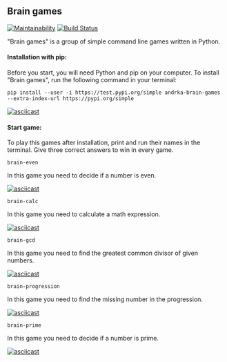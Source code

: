 ## Brain games

[![Maintainability](https://api.codeclimate.com/v1/badges/1515125521eb60b231c8/maintainability)](https://codeclimate.com/github/Andrka/python-project-lvl1/maintainability) [![Build Status](https://travis-ci.org/Andrka/python-project-lvl1.svg?branch=master)](https://travis-ci.org/Andrka/python-project-lvl1)

"Brain games" is a group of simple command line games written in Python.

#### Installation with pip:

Before you start, you will need Python and pip on your computer. To install "Brain games", run the following command in your terminal:

`pip install --user -i https://test.pypi.org/simple andrka-brain-games --extra-index-url https://pypi.org/simple`

[![asciicast](https://asciinema.org/a/qvRLguVjBfRPxeGPrsPsyRqJK.svg)](https://asciinema.org/a/qvRLguVjBfRPxeGPrsPsyRqJK)

#### Start game:

To play this games after installation, print and run their names in the terminal. Give three correct answers to win in every game.

`brain-even`

In this game you need to decide if a number is even.

[![asciicast](https://asciinema.org/a/6Drb3cTmI3cxIkHPtx6mr6PMM.svg)](https://asciinema.org/a/6Drb3cTmI3cxIkHPtx6mr6PMM)

`brain-calc`

In this game you need to calculate a math expression.

[![asciicast](https://asciinema.org/a/6EAY9e1Uja2SJnYXrsdOLODGi.svg)](https://asciinema.org/a/6EAY9e1Uja2SJnYXrsdOLODGi)

`brain-gcd`

In this game you need to find the greatest common divisor of given numbers.

[![asciicast](https://asciinema.org/a/nMVSGjEhD2CWJVMuW9Soc5Epk.svg)](https://asciinema.org/a/nMVSGjEhD2CWJVMuW9Soc5Epk)

`brain-progression`

In this game you need to find the missing number in the progression.

[![asciicast](https://asciinema.org/a/5X06B6IBevSw2b6Ocmpkx32AB.svg)](https://asciinema.org/a/5X06B6IBevSw2b6Ocmpkx32AB)

`brain-prime`

In this game you need to decide if a number is prime.

[![asciicast](https://asciinema.org/a/new3qIokT4zD8caZPCW96ByQb.svg)](https://asciinema.org/a/new3qIokT4zD8caZPCW96ByQb)